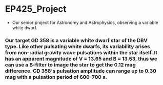 # EP425_Project
* Our senior project for Astronomy and Astrophysics, observing a variable white dwarf. 

### Our target GD 358 is a variable white dwarf star of the DBV type. Like other pulsating white dwarfs, its variability arises from non-radial gravity wave pulsations within the star itself. It has an apparent magnitude of V = 13.65 and B = 13.53, thus we can use a B-filter to image the star to get the 0.12 mag difference. GD 358's pulsation amplitude can range up to 0.30 mag with a pulsation period of 600-700 s. 

